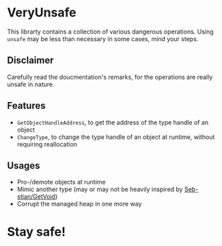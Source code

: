 # VeryUnsafe
This librarty contains a collection of various dangerous operations. Using `unsafe` may be less than necessary in some cases, mind your steps.

## Disclaimer
Carefully read the doucmentation's remarks, for the operations are really unsafe in nature.

## Features
- `GetObjectHandleAddress`, to get the address of the type handle of an object
- `ChangeType`, to change the type handle of an object at runtime, without requiring reallocation

## Usages
- Pro-/demote objects at runtime
- Mimic another type (may or may not be heavily inspired by [Seb-stian/GetVoid](https://github.com/Seb-stian/GetVoid))
- Corrupt the managed heap in one more way

# Stay safe!
